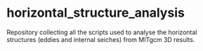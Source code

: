 # horizontal_structure_analysis

Repository collecting all the scripts used to analyse the horizontal structures (eddies and internal seiches) from MITgcm 3D results.
